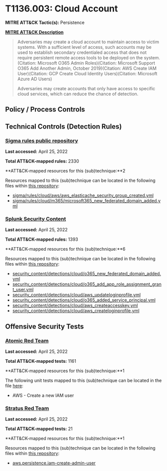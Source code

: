 # T1136.003: Cloud Account
**MITRE ATT&CK Tactic(s):** Persistence

**[MITRE ATT&CK Description](https://attack.mitre.org/techniques/T1136/003)**
<blockquote>Adversaries may create a cloud account to maintain access to victim systems. With a sufficient level of access, such accounts may be used to establish secondary credentialed access that does not require persistent remote access tools to be deployed on the system.(Citation: Microsoft O365 Admin Roles)(Citation: Microsoft Support O365 Add Another Admin, October 2019)(Citation: AWS Create IAM User)(Citation: GCP Create Cloud Identity Users)(Citation: Microsoft Azure AD Users)

Adversaries may create accounts that only have access to specific cloud services, which can reduce the chance of detection.</blockquote>
## Policy / Process Controls
## Technical Controls (Detection Rules)
### [Sigma rules public repository](https://github.com/SigmaHQ/sigma)
**Last accessed:** April 25, 2022

**Total ATT&CK-mapped rules:** 2330

**ATT&CK-mapped resources for this (sub)technique:**2

Resources mapped to this (sub)technique can be located in the following files within [this repository](https://github.com/SigmaHQ/sigma/tree/master/rules):

* [sigma/rules/cloud/aws/aws_elasticache_security_group_created.yml](https://github.com/SigmaHQ/sigma/blob/master/rules/cloud/aws/aws_elasticache_security_group_created.yml)
* [sigma/rules/cloud/m365/microsoft365_new_federated_domain_added.yml](https://github.com/SigmaHQ/sigma/blob/master/rules/cloud/m365/microsoft365_new_federated_domain_added.yml)

### [Splunk Security Content](https://github.com/splunk/security_content)
**Last accessed:** April 25, 2022

**Total ATT&CK-mapped rules:** 1393

**ATT&CK-mapped resources for this (sub)technique:**6

Resources mapped to this (sub)technique can be located in the following files within [this repository](https://github.com/splunk/security_content/tree/develop/detections):

* [security_content/detections/cloud/o365_new_federated_domain_added.yml](https://github.com/splunk/security_content/blob/develop/detections/cloud/o365_new_federated_domain_added.yml)
* [security_content/detections/cloud/o365_add_app_role_assignment_grant_user.yml](https://github.com/splunk/security_content/blob/develop/detections/cloud/o365_add_app_role_assignment_grant_user.yml)
* [security_content/detections/cloud/aws_updateloginprofile.yml](https://github.com/splunk/security_content/blob/develop/detections/cloud/aws_updateloginprofile.yml)
* [security_content/detections/cloud/o365_added_service_principal.yml](https://github.com/splunk/security_content/blob/develop/detections/cloud/o365_added_service_principal.yml)
* [security_content/detections/cloud/aws_createaccesskey.yml](https://github.com/splunk/security_content/blob/develop/detections/cloud/aws_createaccesskey.yml)
* [security_content/detections/cloud/aws_createloginprofile.yml](https://github.com/splunk/security_content/blob/develop/detections/cloud/aws_createloginprofile.yml)


## Offensive Security Tests
### [Atomic Red Team](https://github.com/redcanaryco/atomic-red-team)
**Last accessed:** April 25, 2022

**Total ATT&CK-mapped tests:** 1161

**ATT&CK-mapped resources for this (sub)technique:**1

The following unit tests mapped to this (sub)technique can be located in the file [here](https://github.com/redcanaryco/atomic-red-team/tree/master/atomics/T1136.003/T1136.003.yaml):

* AWS - Create a new IAM user

### [Stratus Red Team](https://github.com/DataDog/stratus-red-team/)
**Last accessed:** April 25, 2022

**Total ATT&CK-mapped tests:** 21

**ATT&CK-mapped resources for this (sub)technique:**1

Resources mapped to this (sub)technique can be located in the following files within [this repository](https://stratus-red-team.cloud/attack-techniques/):

* [aws.persistence.iam-create-admin-user](https://stratus-red-team.cloud/attack-techniques/aws/aws.persistence.iam-create-admin-user/)

